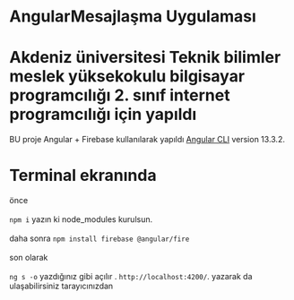 # AngularMesajlaşma Uygulaması 
# Akdeniz üniversitesi Teknik bilimler meslek yüksekokulu bilgisayar programcılığı 2. sınıf internet programcılığı  için yapıldı

BU proje Angular + Firebase kullanılarak yapıldı [Angular CLI](https://github.com/angular/angular-cli) version 13.3.2.

# Terminal ekranında
önce <br><br/>
 `npm i` yazın ki node_modules kurulsun. <br><br/>
 daha sonra 
`npm install firebase @angular/fire`<br><br/>
 son olarak <br><br/>
 `ng s -o` yazdığınız gibi açılır . `http://localhost:4200/`. yazarak da ulaşabilirsiniz tarayıcınızdan

